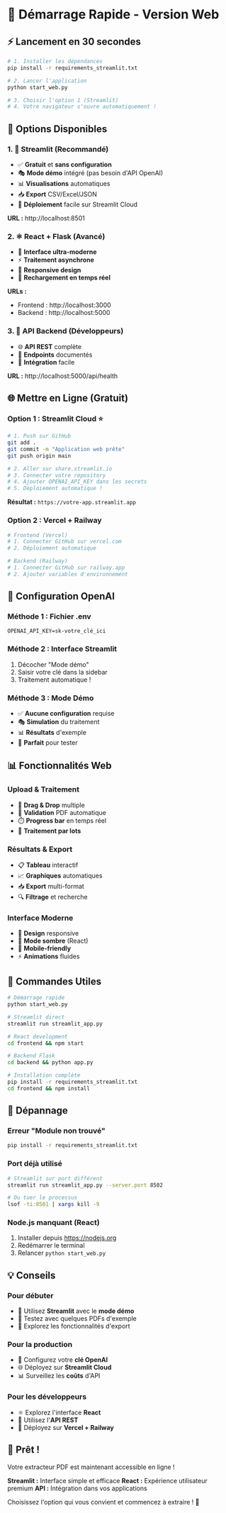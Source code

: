 # 🚀 Démarrage Rapide - Version Web

## ⚡ Lancement en 30 secondes

```bash
# 1. Installer les dépendances
pip install -r requirements_streamlit.txt

# 2. Lancer l'application
python start_web.py

# 3. Choisir l'option 1 (Streamlit)
# 4. Votre navigateur s'ouvre automatiquement !
```

## 🎯 Options Disponibles

### 1. 📱 **Streamlit** (Recommandé)
- ✅ **Gratuit** et **sans configuration**
- 🎭 **Mode démo** intégré (pas besoin d'API OpenAI)
- 📊 **Visualisations** automatiques
- 📥 **Export** CSV/Excel/JSON
- 🚀 **Déploiement** facile sur Streamlit Cloud

**URL :** http://localhost:8501

### 2. ⚛️ **React + Flask** (Avancé)
- 🎨 **Interface ultra-moderne**
- ⚡ **Traitement asynchrone**
- 📱 **Responsive design**
- 🔄 **Rechargement en temps réel**

**URLs :**
- Frontend : http://localhost:3000
- Backend : http://localhost:5000

### 3. 🔧 **API Backend** (Développeurs)
- 🌐 **API REST** complète
- 📡 **Endpoints** documentés
- 🔗 **Intégration** facile

**URL :** http://localhost:5000/api/health

## 🌐 Mettre en Ligne (Gratuit)

### Option 1 : Streamlit Cloud ⭐
```bash
# 1. Push sur GitHub
git add .
git commit -m "Application web prête"
git push origin main

# 2. Aller sur share.streamlit.io
# 3. Connecter votre repository
# 4. Ajouter OPENAI_API_KEY dans les secrets
# 5. Déploiement automatique !
```

**Résultat :** `https://votre-app.streamlit.app`

### Option 2 : Vercel + Railway
```bash
# Frontend (Vercel)
# 1. Connecter GitHub sur vercel.com
# 2. Déploiement automatique

# Backend (Railway)  
# 1. Connecter GitHub sur railway.app
# 2. Ajouter variables d'environnement
```

## 🔑 Configuration OpenAI

### Méthode 1 : Fichier .env
```env
OPENAI_API_KEY=sk-votre_clé_ici
```

### Méthode 2 : Interface Streamlit
1. Décocher "Mode démo"
2. Saisir votre clé dans la sidebar
3. Traitement automatique !

### Méthode 3 : Mode Démo
- ✅ **Aucune configuration** requise
- 🎭 **Simulation** du traitement
- 📊 **Résultats** d'exemple
- 🎯 **Parfait** pour tester

## 📊 Fonctionnalités Web

### Upload & Traitement
- 📁 **Drag & Drop** multiple
- 📄 **Validation** PDF automatique
- ⏱️ **Progress bar** en temps réel
- 🔄 **Traitement par lots**

### Résultats & Export
- 📋 **Tableau** interactif
- 📈 **Graphiques** automatiques
- 📥 **Export** multi-format
- 🔍 **Filtrage** et recherche

### Interface Moderne
- 🎨 **Design** responsive
- 🌙 **Mode sombre** (React)
- 📱 **Mobile-friendly**
- ⚡ **Animations** fluides

## 🚀 Commandes Utiles

```bash
# Démarrage rapide
python start_web.py

# Streamlit direct
streamlit run streamlit_app.py

# React development
cd frontend && npm start

# Backend Flask
cd backend && python app.py

# Installation complète
pip install -r requirements_streamlit.txt
cd frontend && npm install
```

## 🔧 Dépannage

### Erreur "Module non trouvé"
```bash
pip install -r requirements_streamlit.txt
```

### Port déjà utilisé
```bash
# Streamlit sur port différent
streamlit run streamlit_app.py --server.port 8502

# Ou tuer le processus
lsof -ti:8501 | xargs kill -9
```

### Node.js manquant (React)
1. Installer depuis https://nodejs.org
2. Redémarrer le terminal
3. Relancer `python start_web.py`

## 💡 Conseils

### Pour débuter
- 🎯 Utilisez **Streamlit** avec le **mode démo**
- 📱 Testez avec quelques PDFs d'exemple
- 🔄 Explorez les fonctionnalités d'export

### Pour la production
- 🔑 Configurez votre **clé OpenAI**
- 🌐 Déployez sur **Streamlit Cloud**
- 📊 Surveillez les **coûts** d'API

### Pour les développeurs
- ⚛️ Explorez l'interface **React**
- 🔧 Utilisez l'**API REST**
- 🚀 Déployez sur **Vercel + Railway**

## 🎉 Prêt !

Votre extracteur PDF est maintenant accessible en ligne ! 

**Streamlit :** Interface simple et efficace
**React :** Expérience utilisateur premium
**API :** Intégration dans vos applications

Choisissez l'option qui vous convient et commencez à extraire ! 🚀 